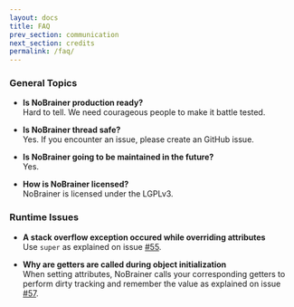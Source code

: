 ```yaml
---
layout: docs
title: FAQ
prev_section: communication
next_section: credits
permalink: /faq/
---
```


### General Topics

* **Is NoBrainer production ready?**  
Hard to tell. We need courageous people to make it battle tested.

* **Is NoBrainer thread safe?**  
Yes. If you encounter an issue, please create an GitHub issue.

* **Is NoBrainer going to be maintained in the future?**  
Yes.

* **How is NoBrainer licensed?**  
NoBrainer is licensed under the LGPLv3.

### Runtime Issues

* **A stack overflow exception occured while overriding attributes**  
Use `super` as explained on issue
[#55](https://github.com/nviennot/nobrainer/issues/55#issuecomment-32217530).

* **Why are getters are called during object initialization**  
When setting attributes, NoBrainer calls your corresponding getters to perform
dirty tracking and remember the value as explained on issue
[#57](https://github.com/nviennot/nobrainer/issues/57).
